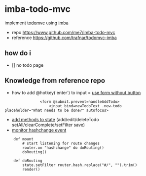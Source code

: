 # imba-todo-mvc

implement [todomvc](https://todomvc.com/examples/preact/dist/) using [imba](imba.io)
- repo https://www.github.com/me7/imba-todo-mvc
- reference https://github.com/trafnar/todomvc-imba


## how do i
- [] no todo page


## Knowledge from reference repo
-  how to add @hotkey('enter') to input = [use form without button](https://github.com/trafnar/todomvc-imba/blob/f9587ff7d2487f6d1bac215a72a01e64f51f4af7/js/TodoMVC.imba#L35-L37)

```imba
				<form @submit.prevent=handleAddTodo>
					<input bind=newTodoText .new-todo placeholder="What needs to be done?" autofocus>

```
- [add methods to state](https://github.com/trafnar/todomvc-imba/blob/f9587ff7d2487f6d1bac215a72a01e64f51f4af7/js/TodoMVCState.imba#L13) (add/edit/deleteTodo setAll/clearComplete/setFilter save)
- [monitor hashchange event](https://github.com/trafnar/todomvc-imba/blob/f9587ff7d2487f6d1bac215a72a01e64f51f4af7/js/TodoMVC.imba#L18-L25)
```imba
	def mount
		# start listening for route changes
		router.on "hashchange" do doRouting()
		doRouting()
	
	def doRouting
		state.setFilter router.hash.replace("#/", "").trim()
		render()
```
